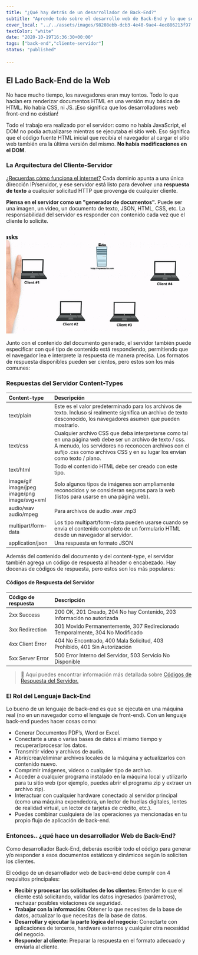 ```yaml
---
title: "¿Qué hay detrás de un desarrollador de Back-End?"
subtitle: "Aprende todo sobre el desarrollo web de Back-End y lo que se necesita para convertirse en Desarrollador de Back-End"
cover_local: "../../assets/images/98208ebb-dcb3-4e40-9ae4-4ec886213f97.jpeg"
textColor: "white"
date: "2020-10-19T16:36:30+00:00"
tags: ["back-end","cliente-servidor"]
status: "published"

---
```


## El Lado Back-End de la Web

No hace mucho tiempo, los navegadores eran muy tontos. Todo lo que hacían era renderizar documentos HTML en una versión muy básica de HTML. No había CSS, ni JS. ¡Eso significa que los desarrolladores web front-end no existían!

Todo el trabajo era realizado por el servidor: como no había JavaScript, el DOM no podía actualizarse mientras se ejecutaba el sitio web. Eso significa que el código fuente HTML inicial que recibía el navegador al cargar el sitio web también era la última versión del mismo. **No había modificaciones en el DOM**.

### La Arquitectura del Cliente-Servidor

[¿Recuerdas cómo funciona el internet?](https://www.youtube.com/watch?v=UiBT3Kj8KBM) Cada dominio apunta a una única dirección IP/servidor, y ese servidor está listo para devolver una **respuesta de texto** a cualquier solicitud HTTP que provenga de cualquier cliente.

**Piensa en el servidor como un "generador de documentos".** Puede ser una imagen, un video, un documento de texto, JSON, HTML, CSS, etc. La responsabilidad del servidor es responder con contenido cada vez que el cliente lo solicite.

![backend developer](../../assets/images/2c0000ef-2907-43cb-80ed-2ba4f194b83e.gif)

Junto con el contenido del documento generado, el servidor también puede especificar con qué tipo de contenido está respondiendo, permitiendo que el navegador lea e interprete la respuesta de manera precisa. Los formatos de respuesta disponibles pueden ser cientos, pero estos son los más comunes:

### Respuestas del Servidor Content-Types

|**Content-type**   |**Descripción**   |
|:------------------|:-----------------|
|text/plain          |Este es el valor predeterminado para los archivos de texto. Incluso si realmente significa un archivo de texto desconocido, los navegadores asumen que pueden mostrarlo.    |
|text/css      |Cualquier archivo CSS que deba interpretarse como tal en una página web debe ser un archivo de texto / css. A menudo, los servidores no reconocen archivos con el sufijo .css como archivos CSS y en su lugar los envían como texto / plano.      |
|text/html        |Todo el contenido HTML debe ser creado con este tipo.    |
|image/gif<br>image/jpeg<br>image/png<br>image/svg+xml     |Solo algunos tipos de imágenes son ampliamente reconocidos y se consideran seguros para la web (listos para usarse en una página web).  |
|audio/wav<br>audio/mpeg     |Para archivos de audio .wav .mp3    |
|multipart/form-data     |Los tipo multipart/form-data pueden usarse cuando se envia el contenido completo de un formulario HTML desde un navegador al servidor.    |
|application/json     |Una respuesta en formato JSON    |

Además del contenido del documento y del content-type, el servidor también agrega un código de respuesta al header o encabezado. Hay docenas de códigos de respuesta, pero estos son los más populares:

#### Códigos de Respuesta del Servidor

|**Código de respuesta**   |**Descripción**   |
|:------------------|:-----------------|
|2xx Success      |200 OK, 201 Creado, 204 No hay Contenido, 203 Información no autorizada  |
|3xx Redirection    |301 Movido Permanentemente, 307 Redirecionado Temporalmente, 304 No Modificado    |
|4xx Client Error    |404 No Encontrado, 400 Mala Solicitud, 403 Prohibido, 401 Sin Autorización    |
|5xx Server Error     |500 Error Interno del Servidor, 503 Servicio No Disponible    |

> :link: Aquí puedes encontrar información más detallada sobre [Códigos de Respuesta del Servidor.](https://www.restapitutorial.com/httpstatuscodes.html)

### El Rol del Lenguaje Back-End

Lo bueno de un lenguaje de back-end es que se ejecuta en una máquina real (no en un navegador como el lenguaje de front-end). Con un lenguaje back-end puedes hacer cosas como:

+ Generar Documentos PDF’s, Word or Excel.
+ Conectarte a una o varias bases de datos al mismo tiempo y recuperar/procesar los datos.
+ Transmitir video y archivos de audio.
+ Abrir/crear/eliminar archivos locales de la máquina y actualizarlos con contenido nuevo.
+ Comprimir imágenes, videos o cualquier tipo de archivo.
+ Acceder a cualquier programa instalado en la máquina local y utilizarlo para tu sitio web (por ejemplo, puedes abrir el programa zip y extraer un archivo zip).
+ Interactuar con cualquier hardware conectado al servidor principal (como una máquina expendedora, un lector de huellas digitales, lentes de realidad virtual, un lector de tarjetas de crédito, etc.).
+ Puedes combinar cualquiera de las operaciones ya mencionadas en tu propio flujo de aplicación de back-end.
  
### Entonces.. ¿qué hace un desarrollador Web de Back-End?

Como desarrollador Back-End, deberás escribir todo el código para generar y/o responder a esos documentos estáticos y dinámicos según lo soliciten los clientes.

El código de un desarrollador web de back-end debe cumplir con 4 requisitos principales:

+ **Recibir y procesar las solicitudes de los clientes:** Entender lo que el cliente está solicitando, validar los datos ingresados (parámetros), rechazar posibles violaciones de seguridad.
+ **Trabajar con la información:** Obtener lo que necesites de la base de datos, actualizar lo que necesitas de la base de datos.
+ **Desarrollar y ejecutar la parte lógica del negocio:** Conectarte con aplicaciones de terceros, hardware externos y cualquier otra necesidad del negocio.
+ **Responder al cliente:** Preparar la respuesta en el formato adecuado y enviarla al cliente.
